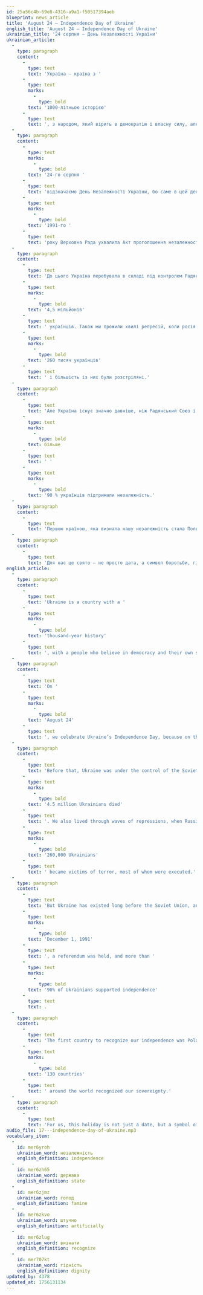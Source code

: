 ```yaml
---
id: 25a56c4b-69e8-4316-a9a1-f50517394aeb
blueprint: news_article
title: 'August 24 – Independence Day of Ukraine'
english_title: 'August 24 – Independence Day of Ukraine'
ukrainian_title: '24 серпня – День Незалежності України'
ukrainian_article:
  -
    type: paragraph
    content:
      -
        type: text
        text: 'Україна – країна з '
      -
        type: text
        marks:
          -
            type: bold
        text: '1000-літньою історією'
      -
        type: text
        text: ', з народом, який вірить в демократію і власну силу, але світ почав активно цікавитися цим лише в останні роки.'
  -
    type: paragraph
    content:
      -
        type: text
        marks:
          -
            type: bold
        text: '24-го серпня '
      -
        type: text
        text: 'відзначаємо День Незалежності України, бо саме в цей день '
      -
        type: text
        marks:
          -
            type: bold
        text: '1991-го '
      -
        type: text
        text: 'року Верховна Рада ухвалила Акт проголошення незалежності.'
  -
    type: paragraph
    content:
      -
        type: text
        text: 'До цього Україна перебувала в складі під контролем Радянського Союзу. За ці 70 років ми прожили два масових голоди і один Голодомор (1932-1933 рр). Він був організований штучно російською радянською владою проти населення села. Там загинуло близько '
      -
        type: text
        marks:
          -
            type: bold
        text: '4,5 мільйонів'
      -
        type: text
        text: ' українців. Також ми прожили хвилі репресій, коли росія вбивала українську інтелігенцію, лише в 1937–38 роки жертвами терору було понад '
      -
        type: text
        marks:
          -
            type: bold
        text: '260 тисяч українців'
      -
        type: text
        text: ' і більшість із них були розстріляні.'
  -
    type: paragraph
    content:
      -
        type: text
        text: 'Але Україна існує значно давніше, ніж Радянський Союз і навіть – давніше ніж росія. 1 грудня 1991 року відбувся референдум, і '
      -
        type: text
        marks:
          -
            type: bold
        text: більше
      -
        type: text
        text: ' '
      -
        type: text
        marks:
          -
            type: bold
        text: '90 % українців підтримали незалежність.'
  -
    type: paragraph
    content:
      -
        type: text
        text: 'Першою країною, яка визнала нашу незалежність стала Польща, сталося це 1 грудня 1991 року, далі поступово наш суверенітет визнали більше 130 країн світу.'
  -
    type: paragraph
    content:
      -
        type: text
        text: 'Для нас це свято – не просто дата, а символ боротьби, гідності й надії. Це пам’ять про тих, хто йшов до власної держави, і про сьогоднішній день, коли незалежність треба захищати і цінувати щодня.'
english_article:
  -
    type: paragraph
    content:
      -
        type: text
        text: 'Ukraine is a country with a '
      -
        type: text
        marks:
          -
            type: bold
        text: 'thousand-year history'
      -
        type: text
        text: ', with a people who believe in democracy and their own strength. Yet the world has only begun to take a deep interest in this in recent years.'
  -
    type: paragraph
    content:
      -
        type: text
        text: 'On '
      -
        type: text
        marks:
          -
            type: bold
        text: 'August 24'
      -
        type: text
        text: ', we celebrate Ukraine’s Independence Day, because on this day in 1991 the Verkhovna Rada adopted the Act of Declaration of Independence.'
  -
    type: paragraph
    content:
      -
        type: text
        text: 'Before that, Ukraine was under the control of the Soviet Union. During those 70 years, we endured two mass famines and one Holodomor (1932–1933). It was artificially organized by the Russian Soviet authorities against the rural population. About '
      -
        type: text
        marks:
          -
            type: bold
        text: '4.5 million Ukrainians died'
      -
        type: text
        text: '. We also lived through waves of repressions, when Russia destroyed the Ukrainian intelligentsia. In just 1937–1938, more than '
      -
        type: text
        marks:
          -
            type: bold
        text: '260,000 Ukrainians'
      -
        type: text
        text: ' became victims of terror, most of whom were executed.'
  -
    type: paragraph
    content:
      -
        type: text
        text: 'But Ukraine has existed long before the Soviet Union, and even long before Russia. On '
      -
        type: text
        marks:
          -
            type: bold
        text: 'December 1, 1991'
      -
        type: text
        text: ', a referendum was held, and more than '
      -
        type: text
        marks:
          -
            type: bold
        text: '90% of Ukrainians supported independence'
      -
        type: text
        text: .
  -
    type: paragraph
    content:
      -
        type: text
        text: 'The first country to recognize our independence was Poland, on December 1, 1991. Later, more than '
      -
        type: text
        marks:
          -
            type: bold
        text: '130 countries'
      -
        type: text
        text: ' around the world recognized our sovereignty.'
  -
    type: paragraph
    content:
      -
        type: text
        text: 'For us, this holiday is not just a date, but a symbol of struggle, dignity, and hope. It is a memory of those who fought for their own state, and a reminder that today independence must be defended and valued every single day.'
audio_file: 17---independence-day-of-ukraine.mp3
vocabulary_item:
  -
    id: mer6yroh
    ukrainian_word: незалежність
    english_definition: independence
  -
    id: mer6zh65
    ukrainian_word: держава
    english_definition: state
  -
    id: mer6zjmz
    ukrainian_word: голод
    english_definition: famine
  -
    id: mer6zkvo
    ukrainian_word: штучно
    english_definition: artificially
  -
    id: mer6zlug
    ukrainian_word: визнати
    english_definition: recognize
  -
    id: mer707kt
    ukrainian_word: гідність
    english_definition: dignity
updated_by: 4378
updated_at: 1756131134
---
```

